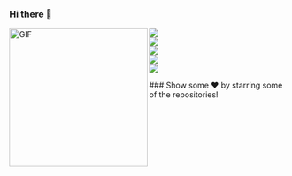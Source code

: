 ### Hi there 👋

<!--[![prineth's GitHub stats](https://github-readme-stats.vercel.app/api?username=prineth)](https://github.com/prineth/github-readme-stats) -->
<img align="left" alt="GIF" width="250px" src="https://media.giphy.com/media/WTjXuYA2y4o3UZly3W/giphy.gif" />

<!--
**prineth/Prineth** is a ✨ _special_ ✨ repository because its `README.md` (this file) appears on your GitHub profile.

Here are some ideas to get you started:

- 🔭 I’m currently working on ...
- 🌱 I’m currently learning 
- 👯 I’m looking to collaborate on ...
- 🤔 I’m looking for help with ...
- 💬 Ask me about ...
- 📫 How to reach me: ...
- 😄 Pronouns: ...
- ⚡ Fun fact: ...
-->

<!--
Here are some ideas to get you started:  -->
<a href="https://www.linkedin.com/in/prineth-fernando-4072231ab/">
  <img src="https://img.shields.io/badge/-prineth_fernando-blue?style=flat-square&logo=Linkedin&logoColor=white&link=https://www.linkedin.com/in/prineth_fernando-630155147/" />
</a>

<br>

<a href="mailto:fprineth@gmail.com">
  <img src="https://img.shields.io/badge/-fprineth@gamil.com-c14438?style=flat-square&logo=Gmail&logoColor=white&link=mailto:fprineth@gmail.com" />
</a>

<br>

<a href="https://dev.to/prineth">
  <img src="https://img.shields.io/badge/DEV.to-prineth-black" />
</a>

<br>

<!--a href="https://dev.to/prineth">
  <img src="https://d2fltix0v2e0sb.cloudfront.net/dev-badge.svg" alt="Prineth Fernando's DEV Profile" height="30" width="30">
</a-->


<a href="https://github.com/prineth">
  <img src="https://img.shields.io/github/followers/prineth?label=Follow&style=social" />
</a>

<br>


 <a href="https://github.com/prineth/github-profile-views-counter">
    <img
      align="center"
      src="https://komarev.com/ghpvc/?username=prineth&color=blueviolet&label=PROFILE+VIEWS" />
  </a><br>


<p align="left">### Show some ❤️ by starring some of the repositories!</p>
